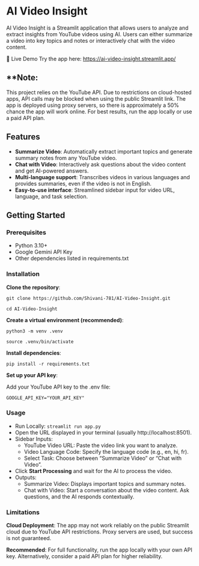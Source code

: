 # AI Video Insight
AI Video Insight is a Streamlit application that allows users to analyze and extract insights from YouTube videos using AI. Users can either summarize a video into key topics and notes or interactively chat with the video content.

🚀 Live Demo
Try the app here: https://ai-video-insight.streamlit.app/

## **Note:
This project relies on the YouTube API. Due to restrictions on cloud-hosted apps, API calls may be blocked when using the public Streamlit link. The app is deployed using proxy servers, so there is approximately a 50% chance the app will work online. For best results, run the app locally or use a paid API plan.

## Features
* **Summarize Video**: Automatically extract important topics and generate summary notes from any YouTube video.
* **Chat with Video**: Interactively ask questions about the video content and get AI-powered answers.
* **Multi-language support**: Transcribes videos in various languages and provides summaries, even if the video is not in English.
* **Easy-to-use interface**: Streamlined sidebar input for video URL, language, and task selection.

## Getting Started

### Prerequisites
* Python 3.10+
* Google Gemini API Key
* Other dependencies listed in requirements.txt

### Installation
**Clone the repository**:

`git clone https://github.com/Shivani-781/AI-Video-Insight.git`

`cd AI-Video-Insight`

**Create a virtual environment (recommended)**:

`python3 -m venv .venv`

`source .venv/bin/activate`

**Install dependencies**:

`pip install -r requirements.txt`

**Set up your API key**:

Add your YouTube API key to the .env file:

`GOOGLE_API_KEY="YOUR_API_KEY"`

### Usage
* Run Locally: `streamlit run app.py`
* Open the URL displayed in your terminal (usually http://localhost:8501).
* Sidebar Inputs:
  + YouTube Video URL: Paste the video link you want to analyze.
  + Video Language Code: Specify the language code (e.g., en, hi, fr).
  + Select Task: Choose between “Summarize Video” or “Chat with Video”.
* Click **Start Processing** and wait for the AI to process the video.
* Outputs:
  +	Summarize Video: Displays important topics and summary notes.
  +	Chat with Video: Start a conversation about the video content. Ask questions, and the AI responds contextually.

### Limitations

**Cloud Deployment**:
The app may not work reliably on the public Streamlit cloud due to YouTube API restrictions. Proxy servers are used, but success is not guaranteed.

**Recommended**:
For full functionality, run the app locally with your own API key.
Alternatively, consider a paid API plan for higher reliability.
